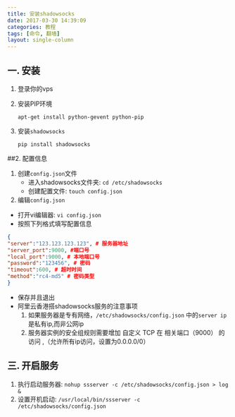 ```yaml
---
title: 安装shadowsocks
date: 2017-03-30 14:39:09
categories: 教程
tags: [命令, 翻墙]
layout: single-column
---
```




## 一. 安装

1. 登录你的vps

2. 安装PIP环境

   ```shell
   apt-get install python-gevent python-pip
   ```

3. 安装`shadowsocks`

   ```Shell
   pip install shadowsocks
   ```

##2.  配置信息

1. 创建`config.json`文件
   * 进入shadowsocks文件夹: `cd /etc/shadowsocks`
   * 创建配置文件: `touch config.json`
2. 编辑`config.json`
* 打开vi编辑器: `vi config.json`
* 按照下列格式填写配置信息
 ```json
 {
 "server":"123.123.123.123", # 服务器地址
 "server_port":9000, #端口号
 "local_port":9000, # 本地端口号
 "password":"123456", # 密码
 "timeout":600, # 超时时间
 "method":"rc4-md5" # 密码类型
 }
 ```

* 保存并且退出
* 阿里云香港搭shadowsocks服务的注意事项
  1. 如果服务器是专有网络，`/etc/shadowsocks/config.json` 中的`server ip`是私有ip,而非公网ip
  2. 服务器实例的安全组规则需要增加 自定义 TCP 在 相关端口（9000） 的访问 ,（允许所有ip访问，设置为0.0.0.0/0）

## 三. 开启服务

1. 执行启动服务器: `nohup ssserver -c /etc/shadowsocks/config.json > log &`
2. 设置开机启动: `/usr/local/bin/ssserver -c /etc/shadowsocks/config.json`

